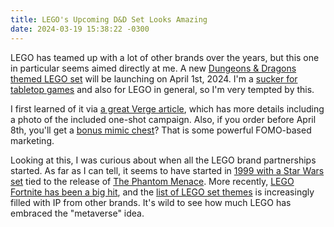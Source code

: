 ```yaml
---
title: LEGO's Upcoming D&D Set Looks Amazing
date: 2024-03-19 15:38:22 -0300
---
```


LEGO has teamed up with a lot of other brands over the years, but this one in particular seems aimed directly at me. A new [Dungeons & Dragons themed LEGO set](https://www.lego.com/en-us/product/dungeons-dragons-red-dragon-s-tale-21348) will be launching on April 1st, 2024. I'm a [sucker for tabletop games](/2024/03/06/a-nasa-rpg-adventure) and also for LEGO in general, so I'm very tempted by this.

I first learned of it via [a great Verge article](https://www.theverge.com/2024/3/19/24105862/lego-dungeons-and-dragons-pictures-price-release-date), which has more details including a photo of the included one-shot campaign. Also, if you order before April 8th, you'll get a [bonus mimic chest](https://anderegg.s3.amazonaws.com/lego-dnd-mimic-chest.jpg)? That is some powerful FOMO-based marketing.

Looking at this, I was curious about when all the LEGO brand partnerships started. As far as I can tell, it seems to have started in [1999 with a Star Wars set](https://en.wikipedia.org/wiki/Lego_timeline#1990s:~:text=Lego%20produces%20the%20first%20licensed%20theme%20with%20Lucasfilm) tied to the release of [The Phantom Menace](https://en.wikipedia.org/wiki/Star_Wars:_Episode_I_%E2%80%93_The_Phantom_Menace). More recently, [LEGO Fortnite has been a big hit](https://www.polygon.com/fortnite/23990575/lego-fortnite-release-date-how-to-play), and the [list of LEGO set themes](https://en.wikipedia.org/wiki/List_of_Lego_themes) is increasingly filled with IP from other brands. It's wild to see how much LEGO has embraced the "metaverse" idea.


